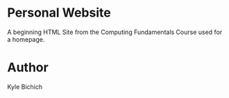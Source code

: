# Personal Website
A beginning HTML Site from the Computing Fundamentals Course used for a homepage.

# Author
Kyle Bichich
